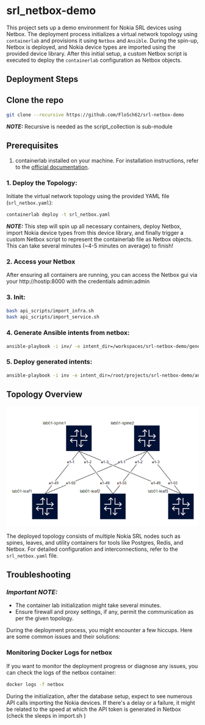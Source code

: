 # srl_netbox-demo

This project sets up a demo environment for Nokia SRL devices using Netbox. The deployment process initializes a virtual network topology using `containerlab` and provisions it using `Netbox` and `Ansible`. During the spin-up, Netbox is deployed, and Nokia device types are imported using the provided device library. After this initial setup, a custom Netbox script is executed to deploy the `containerlab` configuration as Netbox objects.

## Deployment Steps

## Clone the repo
```bash
git clone --recursive https://github.com/FloSch62/srl-netbox-demo
```
**_NOTE:_**  Recursive is needed as the script_collection is sub-module

## Prerequisites

1. containerlab installed on your machine. For installation instructions, refer to the [official documentation](https://containerlab.srlinux.dev/install/).

### 1. Deploy the Topology:

Initiate the virtual network topology using the provided YAML file (`srl_netbox.yaml`):

```bash
containerlab deploy -t srl_netbox.yaml
```
**_NOTE:_**  This step will spin up all necessary containers, deploy Netbox, import Nokia device types from this device library, and finally trigger a custom Netbox script to represent the containerlab file as Netbox objects. This can take several minutes (~4-5 minutes on average) to finish! 

### 2. Access your Netbox
After ensuring all containers are running, you can access the Netbox gui via your http://hostip:8000 with the credentials admin:admin

### 3. Init:

```bash
bash api_scripts/import_infra.sh
bash api_scripts/import_service.sh
```

### 4. Generate Ansible intents from netbox:

```bash
ansible-playbook -i inv/ -e intent_dir=/workspaces/srl-netbox-demo/generated_intents --diff playbooks/netbox_generate_intents.yml -t services
```

### 5. Deploy generated intents:

```bash
ansible-playbook -i inv -e intent_dir=/root/projects/srl-netbox-demo/ansible_intents --diff intent-based-ansible-lab/playbooks/cf_fabric.yml
```

## Topology Overview

![Drawio Example](/img/topo.png)

The deployed topology consists of multiple Nokia SRL nodes such as spines, leaves, and utility containers for tools like Postgres, Redis, and Netbox. For detailed configuration and interconnections, refer to the `srl_netbox.yaml` file.


## Troubleshooting 

### **_Important NOTE:_**  
- The container lab initialization might take several minutes.
- Ensure firewall and proxy settings, if any, permit the communication as per the given topology.

During the deployment process, you might encounter a few hiccups. Here are some common issues and their solutions:

### Monitoring Docker Logs for netbox

If you want to monitor the deployment progress or diagnose any issues, you can check the logs of the netbox container:

```bash
docker logs -f netbox
```

During the initialization, after the database setup, expect to see numerous API calls importing the Nokia devices. If there's a delay or a failure, it might be related to the speed at which the API token is generated in Netbox (check the sleeps in import.sh )
